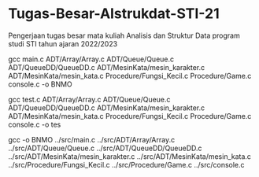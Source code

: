 # Tugas-Besar-Alstrukdat-STI-21
Pengerjaan tugas besar mata kuliah Analisis dan Struktur Data program studi STI tahun ajaran 2022/2023

gcc main.c ADT/Array/Array.c ADT/Queue/Queue.c ADT/QueueDD/QueueDD.c ADT/MesinKata/mesin_karakter.c ADT/MesinKata/mesin_kata.c Procedure/Fungsi_Kecil.c Procedure/Game.c console.c -o BNMO

gcc test.c ADT/Array/Array.c ADT/Queue/Queue.c ADT/QueueDD/QueueDD.c ADT/MesinKata/mesin_karakter.c ADT/MesinKata/mesin_kata.c Procedure/Fungsi_Kecil.c Procedure/Game.c console.c -o tes

gcc -o BNMO ../src/main.c ../src/ADT/Array/Array.c ../src/ADT/Queue/Queue.c ../src/ADT/QueueDD/QueueDD.c ../src/ADT/MesinKata/mesin_karakter.c ../src/ADT/MesinKata/mesin_kata.c ../src/Procedure/Fungsi_Kecil.c ../src/Procedure/Game.c ../src/console.c